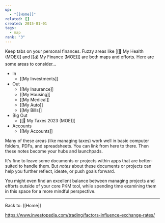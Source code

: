 ```yaml
---
up:
  - "[[Home]]"
related: []
created: 2015-01-01
tags:
  - map
rank: "3"
---
```

Keep tabs on your personal finances. 
Fuzzy areas like [[🌼 My Health (MOE)]] and [[💰 My Finance (MOE)]] are both maps and efforts.
Here are some areas to consider...

- In
	- [[My Investments]]
- Out
	- [[My Insurance]]
	- [[My Housing]]
	- [[My Medical]]
	- [[My Auto]]
	- [[My Bills]]
- Big Out
	- [[💸 My Taxes 2023 (MOE)]]
- Accounts
	- [[My Accounts]]

Many of these areas (like managing taxes) work well in basic computer folders, PDFs, and spreadsheets. You can link from here to there. Then these notes become your hubs and launchpads. 

It's fine to leave some documents or projects within apps that are better-suited to handle them. But *notes* about these documents or projects can help you further reflect, ideate, or push goals forward. 

You might even find an excellent balance between managing projects and efforts outside of your core PKM tool, while spending time examining them in this space for a more mindful perspective.

---

Back to: [[Home]]

https://www.investopedia.com/trading/factors-influence-exchange-rates/